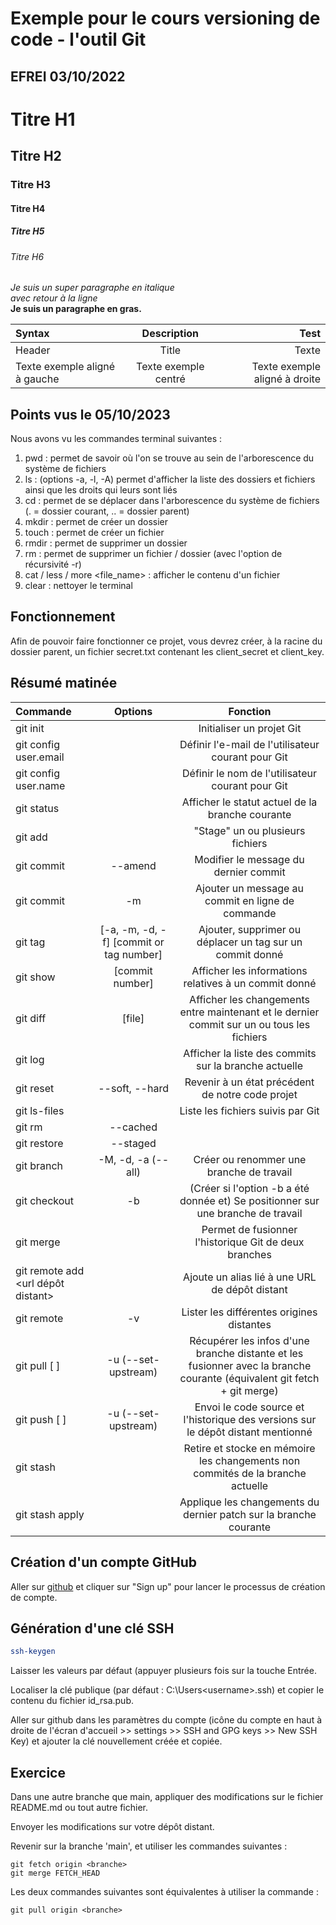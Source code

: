 # Exemple pour le cours versioning de code - l'outil Git
## EFREI 03/10/2022

# Titre H1
## Titre H2
### Titre H3
#### Titre H4
##### Titre H5
###### Titre H6

_Je suis un super paragraphe en italique_\
_avec retour à la ligne_\
**Je suis un paragraphe en gras.**

| Syntax    | Description | Test  |
| :-------- | :---------: | ----: |
| Header    | Title       | Texte |
| Texte exemple aligné à gauche | Texte exemple centré | Texte exemple aligné à droite |

## Points vus le 05/10/2023
Nous avons vu les commandes terminal suivantes :

1. pwd : permet de savoir où l'on se trouve au sein de l'arborescence du système de fichiers
2. ls : (options -a, -l, -A) permet d'afficher la liste des dossiers et fichiers ainsi que les droits qui leurs sont liés
3. cd : permet de se déplacer dans l'arborescence du système de fichiers (. = dossier courant, .. = dossier parent)
4. mkdir : permet de créer un dossier
5. touch : permet de créer un fichier
6. rmdir : permet de supprimer un dossier
7. rm : permet de supprimer un fichier / dossier (avec l'option de récursivité -r)
8. cat / less / more <file_name> : afficher le contenu d'un fichier
9. clear : nettoyer le terminal

## Fonctionnement

Afin de pouvoir faire fonctionner ce projet, vous devrez créer, à la racine du dossier parent, un fichier secret.txt contenant les client_secret et client_key.

## Résumé matinée

| Commande | Options | Fonction |
| :------ | :-----: | :------: |
| git init | | Initialiser un projet Git |
| git config user.email | | Définir l'e-mail de l'utilisateur courant pour Git |
| git config user.name | | Définir le nom de l'utilisateur courant pour Git |
| git status | | Afficher le statut actuel de la branche courante |
| git add | | "Stage" un ou plusieurs fichiers |
| git commit | --amend | Modifier le message du dernier commit |
| git commit | -m | Ajouter un message au commit en ligne de commande |
| git tag | [-a, -m, -d, -f] [commit or tag number] | Ajouter, supprimer ou déplacer un tag sur un commit donné |
| git show | [commit number] | Afficher les informations relatives à un commit donné |
| git diff | [file] | Afficher les changements entre maintenant et le dernier commit sur un ou tous les fichiers |
| git log | | Afficher la liste des commits sur la branche actuelle |
| git reset | --soft, --hard | Revenir à un état précédent de notre code projet |
| git ls-files | | Liste les fichiers suivis par Git |
| git rm | --cached | | Retirer un ou plusieurs fichiers de l'historique de suivi de Git |
| git restore | --staged | | Unstage un ou plusieurs fichiers |
| git branch | -M, -d, -a (--all) | Créer ou renommer une branche de travail |
| git checkout | -b | (Créer si l'option -b a été donnée et) Se positionner sur une branche de travail |
| git merge | | Permet de fusionner l'historique Git de deux branches |
| git remote add <alias> <url dépôt distant> | | Ajoute un alias lié à une URL de dépôt distant |
| git remote | -v | Lister les différentes origines distantes |
| git pull [<alias> <branche>] | -u (--set-upstream) | Récupérer les infos d'une branche distante et les fusionner avec la branche courante (équivalent git fetch + git merge) |
| git push [<alias> <branche>] | -u (--set-upstream) | Envoi le code source et l'historique des versions sur le dépôt distant mentionné
| git stash | | Retire et stocke en mémoire les changements non commités de la branche actuelle |
| git stash apply | | Applique les changements du dernier patch sur la branche courante |

## Création d'un compte GitHub

Aller sur [github](https://github.com/) et cliquer sur "Sign up" pour lancer le processus de création de compte.

## Génération d'une clé SSH
```bash
ssh-keygen
```

Laisser les valeurs par défaut (appuyer plusieurs fois sur la touche Entrée.

Localiser la clé publique (par défaut : C:\Users\<username>\.ssh\) et copier le contenu du fichier id_rsa.pub.

Aller sur github dans les paramètres du compte (icône du compte en haut à droite de l'écran d'accueil >> settings >> SSH and GPG keys >> New SSH Key) et ajouter la clé nouvellement créée et copiée.

## Exercice 

Dans une autre branche que main, appliquer des modifications sur le fichier README.md ou tout autre fichier.

Envoyer les modifications sur votre dépôt distant.

Revenir sur la branche 'main', et utiliser les commandes suivantes :

```
git fetch origin <branche>
git merge FETCH_HEAD
```

Les deux commandes suivantes sont équivalentes à utiliser la commande :

```
git pull origin <branche>
```
